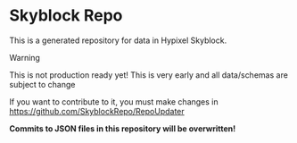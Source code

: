 # Skyblock Repo

This is a generated repository for data in Hypixel Skyblock.

> [!WARNING]
> This is not production ready yet! This is very early and all data/schemas are subject to change

If you want to contribute to it, you must make changes in https://github.com/SkyblockRepo/RepoUpdater

**Commits to JSON files in this repository will be overwritten!**
